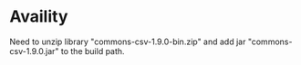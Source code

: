 # Availity
Need to  unzip library "commons-csv-1.9.0-bin.zip" and add jar "commons-csv-1.9.0.jar" to the build path.

